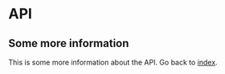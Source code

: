 # API

## Some more information

This is some more information about the API. Go back to [index](index.md).